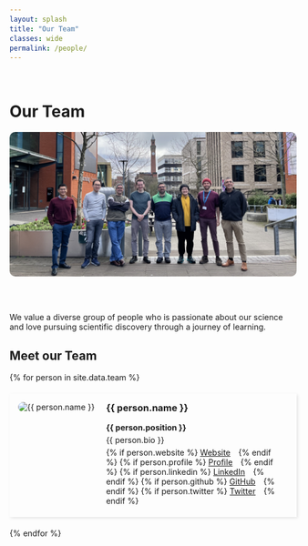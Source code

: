 ```yaml
---
layout: splash
title: "Our Team"
classes: wide
permalink: /people/
---
```


<p> &nbsp;</p>
<h1>Our Team </h1>

<div class="team-photo">
  <img src="/assets/images/group-photo-2024.jpg" alt="Our Team" class="team-photo">
</div>

We value a diverse group of people who is passionate about our science and love pursuing scientific discovery through a journey of learning. 

## Meet our Team

<div class="team">
  {% for person in site.data.team %}
  <div class="team-member">
    <div class="team-member-photo">
      <img src="{{ person.photo }}" alt="{{ person.name }}">
    </div>
    <div class="team-member-info">
      <h3>{{ person.name }}</h3>
      <p><strong>{{ person.position }}</strong></p>
      <p>{{ person.bio }}</p>
      <p>
        {% if person.website %}
        <a href="{{ person.website }}" target="_blank"><i class="fas fa-globe"></i> Website</a>
        {% endif %}
        {% if person.profile %}
        <a href="{{ person.profile }}" target="_blank"><i class="fas fa-globe"></i> Profile</a>
        {% endif %}
        {% if person.linkedin %}
        <a href="{{ person.linkedin }}" target="_blank"><i class="fab fa-linkedin"></i> LinkedIn</a>
        {% endif %}
        {% if person.github %}
        <a href="{{ person.github }}" target="_blank"><i class="fab fa-github"></i> GitHub</a>
        {% endif %}
        {% if person.twitter %}
        <a href="{{ person.twitter }}" target="_blank"><i class="fab fa-twitter"></i> Twitter</a>
        {% endif %}
      </p>
    </div>
  </div>
  {% endfor %}
</div>

<style>
.team-photo {
  text-align: center;
  margin-bottom: 30px;
}

.team-photo img {
  max-width: 100%;
  height: auto;
  border-radius: 10px;
}

.team {
  display: flex;
  flex-direction: column;
  gap: 20px;
}

.team-member {
  display: flex;
  flex-direction: row;
  align-items: flex-start;
  border: 0px solid #ddd;
  padding: 15px;
  box-shadow: 2px 2px 5px rgba(0,0,0,0.1);
}

.team-member-photo img {
  width: 150px;
  height: 150px;
  object-fit: cover;
  border-radius: 10px;
  margin-right: 20px;
}

.team-member-info {
  flex: 1;
  max-width: calc(100% - 170px); /* Ensures the text area is wider */
}

.team-member-info h3 {
  margin-top: 0;
}

.team-member-info p {
  margin: 5px 0;
}

.team-member-info a {
  margin-right: 10px;
}
</style>
